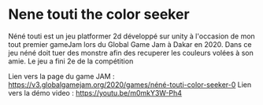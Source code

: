 # Nene touti the color seeker
 Néné touti est un jeu platformer 2d développé sur unity à l'occasion de mon tout premier gameJam lors du Global Game Jam à Dakar en 2020. Dans ce jeu néné doit tuer des monstre afin des recuperer les couleurs volées à son amie. Le jeu a fini 2e de la compétition

 Lien vers la page du game JAM : https://v3.globalgamejam.org/2020/games/néné-touti-color-seeker-0
 Lien vers la démo video : https://youtu.be/m0mkY3W-Ph4
